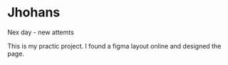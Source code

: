 # Jhohans
Nex day - new attemts

This is my practic project. I found a figma layout online and designed the page.
